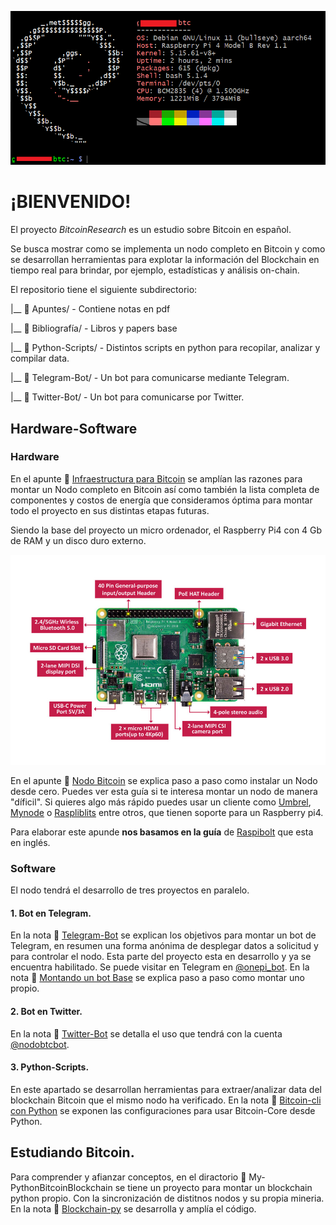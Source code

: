 ![](/images/baner.png)
# ¡BIENVENIDO!

El proyecto *BitcoinResearch* es un estudio sobre Bitcoin en español.

Se busca mostrar como se implementa un nodo completo en Bitcoin y como se desarrollan herramientas para explotar la información del Blockchain en tiempo real para brindar, por ejemplo, estadísticas y análisis on-chain. 

El repositorio tiene el siguiente subdirectorio:

|__ :open_file_folder: Apuntes/ - Contiene notas en pdf

|__ :open_file_folder: Bibliografía/ - Libros y papers base

|__ :open_file_folder: Python-Scripts/ - Distintos scripts en python para recopilar, analizar y compilar data.

|__ :open_file_folder: Telegram-Bot/ - Un bot para comunicarse mediante Telegram.

|__ :open_file_folder: Twitter-Bot/ - Un bot para comunicarse por Twitter. 


## Hardware-Software

### Hardware

En el apunte :pencil: [Infraestructura para Bitcoin](https://github.com/CobraPython/BitcoinResearch/blob/main/Apuntes/Infraestructura%20para%20Bitcoin..pdf) se amplían las razones para montar un Nodo completo en Bitcoin así como también la lista completa de componentes y costos de energía que consideramos óptima para montar todo el proyecto en sus distintas etapas futuras.

Siendo la base del proyecto un micro ordenador, el Raspberry Pi4 con 4 Gb de RAM y un disco duro externo. 

![](/images/rpi4.jpg)

En el apunte :pencil: [Nodo Bitcoin](https://github.com/CobraPython/BitcoinResearch/blob/main/Apuntes/Nodo%20Bitcoin.pdf) se explica paso a paso como instalar un Nodo desde cero. Puedes ver esta guía si te interesa montar un nodo de manera "díficil". Si quieres algo más rápido puedes usar un cliente como [Umbrel](https://umbrel.com/), [Mynode](https://mynodebtc.com/) o [Raspliblits](https://raspiblitz.org/) entre otros, que tienen soporte para un Raspberry pi4. 

Para elaborar este apunde **nos basamos en la guía** de [Raspibolt](https://raspibolt.org/) que esta en inglés. 

### Software

El nodo tendrá el desarrollo de tres proyectos en paralelo. 

   #### 1. Bot en Telegram. 
   
   En la nota :pencil: [Telegram-Bot](https://github.com/CobraPython/BitcoinResearch/tree/main/Telegram-Bot) se explican los objetivos para montar un bot de Telegram, en resumen una forma anónima de desplegar datos a solicitud y para controlar el nodo. Esta parte del proyecto esta en desarrollo y ya se encuentra habilitado. Se puede visitar en Telegram en [@onepi_bot](https://t.me/onepi_bot). En la nota :pencil: [Montando un bot Base](https://github.com/CobraPython/BitcoinResearch/blob/main/Telegram-Bot/Montando%20un%20bot%20base.md) se explica paso a paso como montar uno propio. 

   #### 2. Bot en Twitter.

   En la nota :pencil: [Twitter-Bot](https://github.com/CobraPython/BitcoinResearch/blob/main/Twitter-Bot/README.md) se detalla el uso que tendrá con la cuenta [@nodobtcbot](https://twitter.com/nodobtcbot).

   #### 3. Python-Scripts.
   
   En este apartado se desarrollan herramientas para extraer/analizar data del blockchain Bitcoin que el mismo nodo ha verificado. En la nota :pencil: [Bitcoin-cli con Python](https://github.com/CobraPython/BitcoinResearch/) se exponen las configuraciones para usar Bitcoin-Core desde Python. 

## Estudiando Bitcoin.

Para comprender y afianzar conceptos, en el diractorio :file_folder: My-PythonBitcoinBlockchain se tiene un proyecto para montar un blockchain python propio. Con la sincronización de distitnos nodos y su propia mineria. En la nota :pencil: [Blockchain-py](https://github.com/CobraPython/BitcoinResearch/tree/main/Blockchain-py) se desarrolla y amplía el código. 

